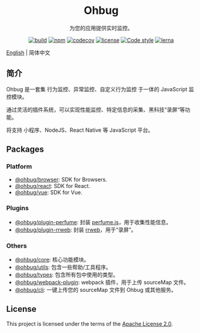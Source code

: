 <div align="center">
  <h1>Ohbug</h1>
  <p>为您的应用提供实时监控。</p>

  [![build](https://img.shields.io/github/workflow/status/ohbug-org/ohbug/Node.js%20CI/master?style=flat-square)](https://github.com/ohbug-org/ohbug/actions?query=workflow%3A%22Node.js+CI%22)
  [![npm](https://img.shields.io/npm/v/@ohbug/core.svg?style=flat-square)](https://www.npmjs.com/package/@ohbug/core)
  [![codecov](https://img.shields.io/codecov/c/github/ohbug-org/ohbug.svg?style=flat-square)](https://codecov.io/gh/ohbug-org/ohbug)
  [![license](https://img.shields.io/github/license/ohbug-org/ohbug?style=flat-square)](https://github.com/ohbug-org/ohbug/blob/master/LICENSE)
  [![Code style](https://img.shields.io/badge/code_style-prettier-ff69b4.svg?style=flat-square)](https://github.com/prettier/prettier)
  [![lerna](https://img.shields.io/badge/maintained%20with-lerna-cc00ff.svg?style=flat-square)](https://lerna.js.org/)
</div>

[English](./README.md) | 简体中文

## 简介

Ohbug 是一套集 行为监控、异常监控、自定义行为监控 于一体的 JavaScript 监控模块。

通过灵活的插件系统，可以实现性能监控、特定信息的采集、黑科技“录屏“等功能。

将支持 小程序、NodeJS、React Native 等 JavaScript 平台。

## Packages

### Platform

- [@ohbug/browser](./packages/browser): SDK for Browsers.
- [@ohbug/react](packages/react): SDK for React.
- [@ohbug/vue](packages/vue): SDK for Vue.

### Plugins

- [@ohbug/plugin-perfume](packages/ohbug-extension-perfume): 封装 [perfume.js](https://github.com/Zizzamia/perfume.js)，用于收集性能信息。
- [@ohbug/plugin-rrweb](./packages/plugin-rrweb): 封装 [rrweb](https://github.com/rrweb-io/rrweb)，用于“录屏”。

### Others

- [@ohbug/core](./packages/core): 核心功能模块。
- [@ohbug/utils](./packages/utils): 包含一些帮助/工具程序。
- [@ohbug/types](./packages/types): 包含所有包中使用的类型。
- [@ohbug/webpack-plugin](./packages/webpack-plugin): webpack 插件，用于上传 sourceMap 文件。
- [@ohbug/cli](https://github.com/ohbug-org/ohbug-cli): 一键上传您的 sourceMap 文件到 Ohbug 或其他服务。

## License

This project is licensed under the terms of the [Apache License 2.0](https://github.com/ohbug-org/ohbug/blob/master/LICENSE).
